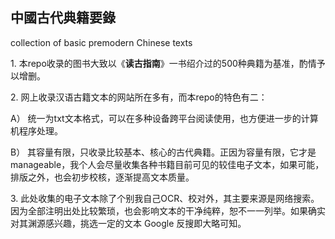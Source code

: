 ## 中國古代典籍要錄

collection of basic premodern Chinese texts

1\. 本repo收录的图书大致以《**读古指南**》一书绍介过的500种典籍为基准，酌情予以增删。

2\. 网上收录汉语古籍文本的网站所在多有，而本repo的特色有二：

A） 统一为txt文本格式，可以在多种设备跨平台阅读使用，也方便进一步的计算机程序处理。

B） 其容量有限，只收录比较基本、核心的古代典籍。正因为容量有限，它才是manageable，我个人会尽量收集各种书籍目前可见的较佳电子文本，如果可能，排版之外，也会初步校核，逐渐提高文本质量。

3\. 此处收集的电子文本除了个别我自己OCR、校对外，其主要来源是网络搜索。因为全部注明出处比较繁琐，也会影响文本的干净纯粹，恕不一一列举。如果确实对其渊源感兴趣，挑选一定的文本 Google 反搜即大略可知。
